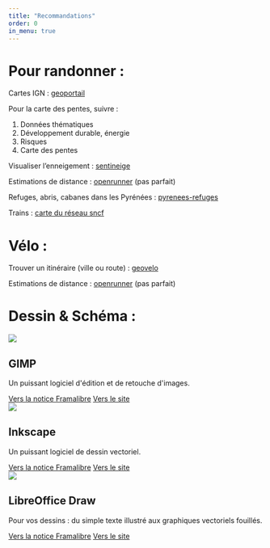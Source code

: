 ```yaml
---
title: "Recommandations"
order: 0
in_menu: true
---
```

# Pour randonner :

Cartes IGN : [geoportail](https://www.geoportail.gouv.fr/)

Pour la carte des pentes, suivre :
1. Données thématiques
2. Développement durable, énergie
3. Risques
4. Carte des pentes

Visualiser l’enneigement : [sentineige](https://sentineige.fr/)

Estimations de distance : [openrunner](https://www.openrunner.com/) (pas parfait)

Refuges, abris, cabanes dans les Pyrénées : [pyrenees-refuges](https://www.pyrenees-refuges.com)

Trains : [carte du réseau sncf](https://www.sncf-reseau.com/fr/cartes/carte-du-reseau-ferre-national)

# Vélo :

Trouver un itinéraire (ville ou route) : [geovelo](https://geovelo.app/fr/route)

Estimations de distance : [openrunner](https://www.openrunner.com/) (pas parfait)


# Dessin & Schéma :


  <article class="framalibre-notice">
    <div>
      <img src="https://framalibre.org/images/logo/GIMP.png">
    </div>
    <div>
      <h2>GIMP</h2>
      <p>Un puissant logiciel d'édition et de retouche d'images.</p>
      <div>
        <a href="https://framalibre.org/notices/gimp.html">Vers la notice Framalibre</a>
        <a href="https://www.gimp.org/">Vers le site</a>
      </div>
    </div>
  </article>


  <article class="framalibre-notice">
    <div>
      <img src="https://framalibre.org/images/logo/Inkscape.png">
    </div>
    <div>
      <h2>Inkscape</h2>
      <p>Un puissant logiciel de dessin vectoriel.</p>
      <div>
        <a href="https://framalibre.org/notices/inkscape.html">Vers la notice Framalibre</a>
        <a href="https://inkscape.org/fr/">Vers le site</a>
      </div>
    </div>
  </article>


  <article class="framalibre-notice">
    <div>
      <img src="https://framalibre.org/images/logo/LibreOffice%20Draw.png">
    </div>
    <div>
      <h2>LibreOffice Draw</h2>
      <p>Pour vos dessins : du simple texte illustré aux graphiques vectoriels fouillés.</p>
      <div>
        <a href="https://framalibre.org/notices/libreoffice-draw.html">Vers la notice Framalibre</a>
        <a href="http://fr.libreoffice.org/discover/draw/">Vers le site</a>
      </div>
    </div>
  </article> 